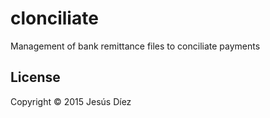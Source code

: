 # clonciliate

Management of bank remittance files to conciliate payments

## License

Copyright © 2015 Jesús Díez
